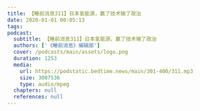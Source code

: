 ```yaml
---
title: 【睡前消息311】日本氢能源，赢了技术输了政治
date: 2020-01-01 00:05:13
tags:
podcast:
  subtitle: 【睡前消息311】日本氢能源，赢了技术输了政治
  authors: ['《睡前消息》编辑部']
  cover: /podcasts/main/assets/logo.png
  duration: 1253
  media:
    url: https://podstatic.bedtime.news/main/301-400/311.mp3
    size: 3007536
    type: audio/mpeg
  chapters: null
  references: null
---
```

